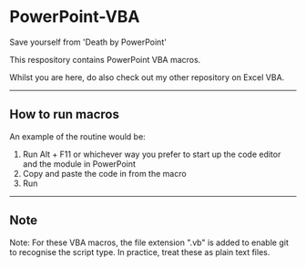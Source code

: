 # PowerPoint-VBA
Save yourself from 'Death by PowerPoint'

This respository contains PowerPoint VBA macros. 

Whilst you are here, do also check out my other repository on Excel VBA.

---

## How to run macros

 An example of the routine would be: 
1. Run Alt + F11 or whichever way you prefer to start up the code editor and the module in PowerPoint
2. Copy and paste the code in from the macro
3. Run

---

## Note

Note: For these VBA macros, the file extension ".vb" is added to enable git to recognise the script type. In practice, treat these as plain text files.